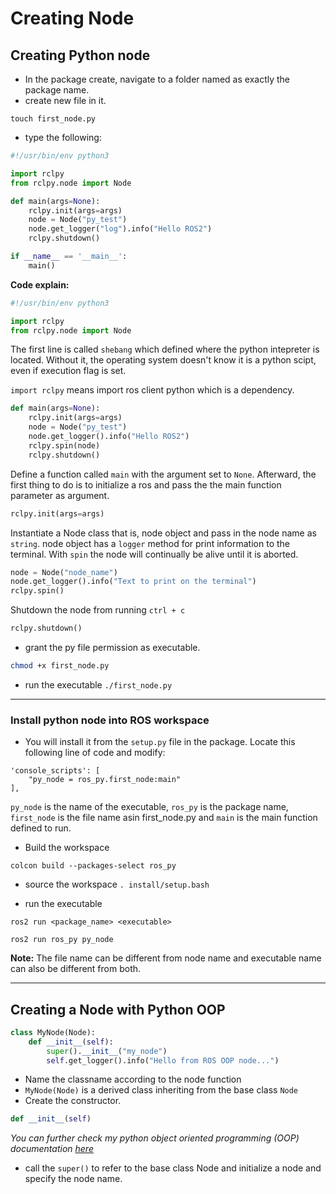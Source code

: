 # Creating Node

## Creating Python node

* In the package create, navigate to a folder named as exactly the package name.
* create new file in it.
```
touch first_node.py
```
* type the following: 
  
```py
#!/usr/bin/env python3

import rclpy
from rclpy.node import Node

def main(args=None):
    rclpy.init(args=args)
    node = Node("py_test")
    node.get_logger("log").info("Hello ROS2")
    rclpy.shutdown()

if __name__ == '__main__':
    main()
```

**Code explain:**

```py
#!/usr/bin/env python3

import rclpy
from rclpy.node import Node
```
The first line is called `shebang` which defined where the python intepreter is located. Without it, the operating system doesn't know it is a python scipt, even if execution flag is set.

`import rclpy` means import ros client python which is a dependency.


```py
def main(args=None):
    rclpy.init(args=args)
    node = Node("py_test")
    node.get_logger().info("Hello ROS2")
    rclpy.spin(node)
    rclpy.shutdown()
```

Define a function called `main` with the argument set to `None`. Afterward, the first thing to do is to initialize a ros and pass the the main function parameter as argument.

```py
rclpy.init(args=args)
```

Instantiate a Node class that is, node object and pass in the node name as `string`. node object has a `logger` method for print information to the terminal. With `spin` the node will continually be alive until it is aborted.

```py
node = Node("node_name")
node.get_logger().info("Text to print on the terminal")
rclpy.spin()
```

Shutdown the node from running `ctrl + c`
```py
rclpy.shutdown()
```

* grant the py file permission as executable.
```bash
chmod +x first_node.py
```

* run the executable `./first_node.py`

____

### Install python node into ROS workspace

* You will install it from the `setup.py` file in the package. Locate this following line of code and modify:

```
'console_scripts': [
    "py_node = ros_py.first_node:main"
],
```

`py_node` is the name of the executable, `ros_py` is the package name, `first_node` is the file name asin first_node.py and `main` is the main function defined to run.

* Build the workspace
```
colcon build --packages-select ros_py
```

* source the workspace
`. install/setup.bash`

* run the executable
```
ros2 run <package_name> <executable>

ros2 run ros_py py_node
```

**Note:** The file name can be different from node name and executable name can also be different from both.

___

## Creating a Node with Python OOP

```py
class MyNode(Node):
    def __init__(self):
        super().__init__("my_node")
        self.get_logger().info("Hello from ROS OOP node...")
```

* Name the classname according to the node function
* `MyNode(Node)` is a derived class inheriting from the base class `Node`
* Create the constructor. 
```py
def __init__(self)
```
*You can further check my python object oriented programming (OOP) documentation <a href="https://github.com/Abisoyesam/Learn-Python/tree/main/ZTM/06.%20OOP"> here </a>*

* call the `super()` to refer to the base class Node and initialize a node and specify the node name.